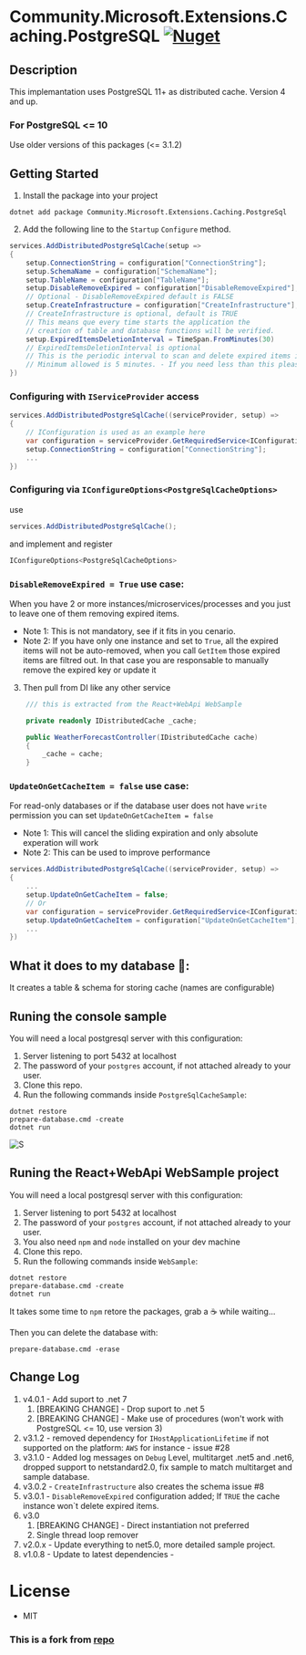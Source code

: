 ﻿# Community.Microsoft.Extensions.Caching.PostgreSQL [![Nuget](https://img.shields.io/nuget/v/Community.Microsoft.Extensions.Caching.PostgreSql)](https://www.nuget.org/packages/Community.Microsoft.Extensions.Caching.PostgreSql)

## Description

This implemantation uses PostgreSQL 11+ as distributed cache. Version 4 and up.

### For PostgreSQL <= 10

Use older versions of this packages (<= 3.1.2)

## Getting Started

1. Install the package into your project

```
dotnet add package Community.Microsoft.Extensions.Caching.PostgreSql
```

2. Add the following line to the `Startup` `Configure` method.

```c#
services.AddDistributedPostgreSqlCache(setup =>
{
    setup.ConnectionString = configuration["ConnectionString"];
    setup.SchemaName = configuration["SchemaName"];
    setup.TableName = configuration["TableName"];
    setup.DisableRemoveExpired = configuration["DisableRemoveExpired"];
    // Optional - DisableRemoveExpired default is FALSE
    setup.CreateInfrastructure = configuration["CreateInfrastructure"];
    // CreateInfrastructure is optional, default is TRUE
    // This means que every time starts the application the
    // creation of table and database functions will be verified.
    setup.ExpiredItemsDeletionInterval = TimeSpan.FromMinutes(30)
    // ExpiredItemsDeletionInterval is optional
    // This is the periodic interval to scan and delete expired items in the cache. Default is 30 minutes.
    // Minimum allowed is 5 minutes. - If you need less than this please share your use case 😁, just for curiosity...
})
```

### Configuring with `IServiceProvider` access

```c#
services.AddDistributedPostgreSqlCache((serviceProvider, setup) =>
{
    // IConfiguration is used as an example here
    var configuration = serviceProvider.GetRequiredService<IConfiguration>();
    setup.ConnectionString = configuration["ConnectionString"];
    ...
})
```

### Configuring via `IConfigureOptions<PostgreSqlCacheOptions>`

use

```c#
services.AddDistributedPostgreSqlCache();
```

and implement and register 

```c#
IConfigureOptions<PostgreSqlCacheOptions>
```


### `DisableRemoveExpired = True` use case:

When you have 2 or more instances/microservices/processes and you just to leave one of them removing expired items.

- Note 1: This is not mandatory, see if it fits in you cenario.
- Note 2: If you have only one instance and set to `True`, all the expired items will not be auto-removed, when you call `GetItem` those expired items are filtred out.
  In that case you are responsable to manually remove the expired key or update it

3. Then pull from DI like any other service

```c#
    /// this is extracted from the React+WebApi WebSample

    private readonly IDistributedCache _cache;

    public WeatherForecastController(IDistributedCache cache)
    {
        _cache = cache;
    }

```

### `UpdateOnGetCacheItem = false` use case:

For read-only databases or if the database user does not have `write` permission you can set `UpdateOnGetCacheItem = false`

- Note 1: This will cancel the sliding expiration and only absolute experation will work
- Note 2: This can be used to improve performance

```c#
services.AddDistributedPostgreSqlCache((serviceProvider, setup) =>
{
    ...
    setup.UpdateOnGetCacheItem = false;
    // Or
    var configuration = serviceProvider.GetRequiredService<IConfiguration>();
    setup.UpdateOnGetCacheItem = configuration["UpdateOnGetCacheItem"];
    ...
})
```

## What it does to my database 🐘:

It creates a table & schema for storing cache (names are configurable)

## Runing the console sample

You will need a local postgresql server with this configuration:

1. Server listening to port 5432 at localhost
1. The password of your `postgres` account, if not attached already to your user.
1. Clone this repo.
1. Run the following commands inside `PostgreSqlCacheSample`:

```shell
dotnet restore
prepare-database.cmd -create
dotnet run
```

![S](sample_project.gif)

## Runing the React+WebApi WebSample project

You will need a local postgresql server with this configuration:

1. Server listening to port 5432 at localhost
1. The password of your `postgres` account, if not attached already to your user.
1. You also need `npm` and `node` installed on your dev machine
1. Clone this repo.
1. Run the following commands inside `WebSample`:

```shell
dotnet restore
prepare-database.cmd -create
dotnet run
```

It takes some time to `npm` retore the packages, grab a ☕ while waiting...

Then you can delete the database with:

```
prepare-database.cmd -erase
```

## Change Log

1. v4.0.1 - Add suport to .net 7
   1. [BREAKING CHANGE] - Drop suport to .net 5
   1. [BREAKING CHANGE] - Make use of procedures (won't work with PostgreSQL <= 10, use version 3)
1. v3.1.2 - removed dependency for `IHostApplicationLifetime` if not supported on the platform: `AWS` for instance - issue #28
1. v3.1.0 - Added log messages on `Debug` Level, multitarget .net5 and .net6, dropped support to netstandard2.0, fix sample to match multitarget and sample database.
1. v3.0.2 - `CreateInfrastructure` also creates the schema issue #8
1. v3.0.1 - `DisableRemoveExpired` configuration added; If `TRUE` the cache instance won`t delete expired items.
1. v3.0
   1. [BREAKING CHANGE] - Direct instantiation not preferred
   2. Single thread loop remover
1. v2.0.x - Update everything to net5.0, more detailed sample project.
1. v1.0.8 - Update to latest dependencies -

# License

- MIT

### This is a fork from [repo](https://github.com/wullemsb/Extensions.Caching.PostgreSQL)
